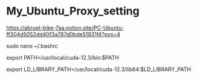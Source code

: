 # My_Ubuntu_Proxy_setting

https://abrupt-bike-7aa.notion.site/PC-Ubuntu-ff304d5052dd40f3a787d0bde51831f4?pvs=4


sudo nano ~/.bashrc

export PATH=/usr/local/cuda-12.3/bin:$PATH

export LD_LIBRARY_PATH=/usr/local/cuda-12.3/lib64:$LD_LIBRARY_PATH
